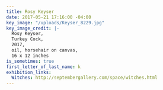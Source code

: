 ```yaml
---
title: Rosy Keyser
date: 2017-05-21 17:16:00 -04:00
key_image: "/uploads/Keyser_8229.jpg"
key_image_credit: |-
  Rosy Keyser,
  Turkey Cock,
  2017,
  oil, horsehair on canvas,
  16 x 12 inches
is_sometimes: true
first_letter_of_last_name: k
exhibition_links:
  Witches: http://septembergallery.com/space/witches.html
---
```


